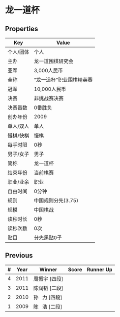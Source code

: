 # 龙一道杯

## Properties

| Key | Value |
| --- | ----- |
| 个人/团体 | 个人 |
| 主办 | 龙一道围棋研究会 |
| 亚军 | 3,000人民币 |
| 全称 | “龙一道杯”职业围棋精英赛 |
| 冠军 | 10,000人民币 |
| 决赛 | 非挑战赛决赛 |
| 决赛番数 | 0番胜负 |
| 创办年份 | 2009 |
| 单人/双人 | 单人 |
| 慢棋/快棋 | 慢棋 |
| 每手时限 | 0秒 |
| 男子/女子 | 男子 |
| 简称 | 龙一道杯 |
| 结束年份 | 当前棋赛 |
| 职业/业余 | 职业 |
| 自由时间 | 0分钟 |
| 规则 | 中国规则分先(3.75) |
| 规模 | 中国棋战 |
| 读秒时长 | 0秒 |
| 读秒次数 | 0次 |
| 贴目 | 分先黑贴0子 |

## Previous

| # | Year | Winner | Score | Runner Up |
| --- | --- | --- | --- | --- |
| 4 | 2011 | 周振宇 [四段] |  |  |
| 3 | 2011 | 陈润韬 [二段] |  |  |
| 2 | 2010 | 孙   力 [四段] |  |  |
| 1 | 2009 | 陈   浩 [二段] |  |  |

